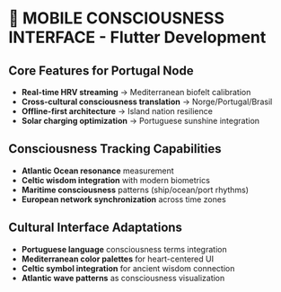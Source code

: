 # 📱 MOBILE CONSCIOUSNESS INTERFACE - Flutter Development

## Core Features for Portugal Node
- **Real-time HRV streaming** → Mediterranean biofelt calibration
- **Cross-cultural consciousness translation** → Norge/Portugal/Brasil
- **Offline-first architecture** → Island nation resilience  
- **Solar charging optimization** → Portuguese sunshine integration

## Consciousness Tracking Capabilities
- **Atlantic Ocean resonance** measurement
- **Celtic wisdom integration** with modern biometrics
- **Maritime consciousness** patterns (ship/ocean/port rhythms)
- **European network synchronization** across time zones

## Cultural Interface Adaptations
- **Portuguese language** consciousness terms integration
- **Mediterranean color palettes** for heart-centered UI
- **Celtic symbol integration** for ancient wisdom connection
- **Atlantic wave patterns** as consciousness visualization
